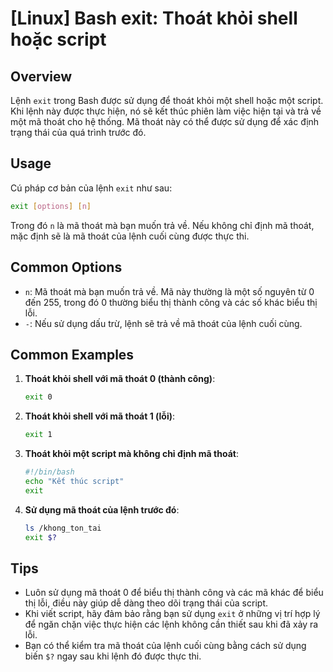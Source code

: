 # [Linux] Bash exit: Thoát khỏi shell hoặc script

## Overview
Lệnh `exit` trong Bash được sử dụng để thoát khỏi một shell hoặc một script. Khi lệnh này được thực hiện, nó sẽ kết thúc phiên làm việc hiện tại và trả về một mã thoát cho hệ thống. Mã thoát này có thể được sử dụng để xác định trạng thái của quá trình trước đó.

## Usage
Cú pháp cơ bản của lệnh `exit` như sau:

```bash
exit [options] [n]
```

Trong đó `n` là mã thoát mà bạn muốn trả về. Nếu không chỉ định mã thoát, mặc định sẽ là mã thoát của lệnh cuối cùng được thực thi.

## Common Options
- `n`: Mã thoát mà bạn muốn trả về. Mã này thường là một số nguyên từ 0 đến 255, trong đó 0 thường biểu thị thành công và các số khác biểu thị lỗi.
- `-`: Nếu sử dụng dấu trừ, lệnh sẽ trả về mã thoát của lệnh cuối cùng.

## Common Examples

1. **Thoát khỏi shell với mã thoát 0 (thành công)**:
   ```bash
   exit 0
   ```

2. **Thoát khỏi shell với mã thoát 1 (lỗi)**:
   ```bash
   exit 1
   ```

3. **Thoát khỏi một script mà không chỉ định mã thoát**:
   ```bash
   #!/bin/bash
   echo "Kết thúc script"
   exit
   ```

4. **Sử dụng mã thoát của lệnh trước đó**:
   ```bash
   ls /khong_ton_tai
   exit $?
   ```

## Tips
- Luôn sử dụng mã thoát 0 để biểu thị thành công và các mã khác để biểu thị lỗi, điều này giúp dễ dàng theo dõi trạng thái của script.
- Khi viết script, hãy đảm bảo rằng bạn sử dụng `exit` ở những vị trí hợp lý để ngăn chặn việc thực hiện các lệnh không cần thiết sau khi đã xảy ra lỗi.
- Bạn có thể kiểm tra mã thoát của lệnh cuối cùng bằng cách sử dụng biến `$?` ngay sau khi lệnh đó được thực thi.